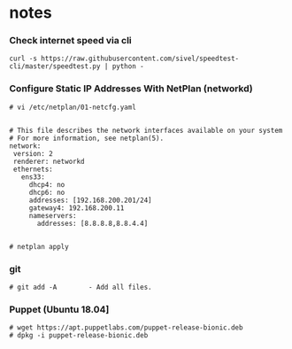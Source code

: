 # notes

### Check internet speed via cli
````
curl -s https://raw.githubusercontent.com/sivel/speedtest-cli/master/speedtest.py | python -
````

### Configure Static IP Addresses With NetPlan (networkd)
````
# vi /etc/netplan/01-netcfg.yaml


# This file describes the network interfaces available on your system
# For more information, see netplan(5).
network:
 version: 2
 renderer: networkd
 ethernets:
   ens33:
     dhcp4: no
     dhcp6: no
     addresses: [192.168.200.201/24]
     gateway4: 192.168.200.11
     nameservers:
       addresses: [8.8.8.8,8.8.4.4]


# netplan apply
````

### git
````
# git add -A		- Add all files.
````

### Puppet (Ubuntu 18.04]
````
# wget https://apt.puppetlabs.com/puppet-release-bionic.deb
# dpkg -i puppet-release-bionic.deb


````
